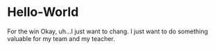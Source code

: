 # Hello-World
For the win
Okay, uh...I just want to chang. I just want to do something valuable for my team and my teacher. 
